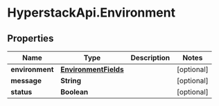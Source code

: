 # HyperstackApi.Environment

## Properties

Name | Type | Description | Notes
------------ | ------------- | ------------- | -------------
**environment** | [**EnvironmentFields**](EnvironmentFields.md) |  | [optional] 
**message** | **String** |  | [optional] 
**status** | **Boolean** |  | [optional] 


